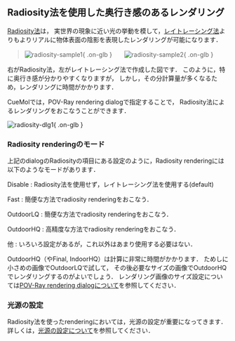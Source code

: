 ## Radiosity法を使用した奥行き感のあるレンダリング
[Radiosity法](http://ja.wikipedia.org/wiki/%E3%83%A9%E3%82%B8%E3%82%AA%E3%82%B7%E3%83%86%E3%82%A3)は，
実世界の現象に近い光の挙動を模して，[レイトレーシング法](http://ja.wikipedia.org/wiki/%E3%83%AC%E3%82%A4%E3%83%88%E3%83%AC%E3%83%BC%E3%82%B7%E3%83%B3%E3%82%B0)よりもよりリアルに物体表面の陰影を表現したレンダリングが可能になります．


>![radiosity-sample1](../../assets/images/cuemol2/Radiosity/radiosity-sample1.png){ .on-glb }　　![radiosity-sample2](../../assets/images/cuemol2/Radiosity/radiosity-sample2.png){ .on-glb }

右がRadiosity法，左がレイトレーシング法で作成した図です．
このように，特に奥行き感が分かりやすくなりますが，
しかし，その分計算量が多くなるため，レンダリングに時間がかかります．

CueMolでは，POV-Ray rendering dialogで指定することで，
Radiosity法によるレンダリングをおこなうことができます．


![radiosity-dlg1](../../assets/images/cuemol2/Radiosity/radiosity-dlg1.png){ .on-glb }


### Radiosity renderingのモード
上記のdialogのRadiosityの項目にある設定のように，Radiosity renderingには以下のようなモードがあります．

Disable
:   Radiosity法を使用せず，レイトレーシング法を使用する(default)

Fast
:   簡便な方法でradiosity renderingをおこなう．

OutdoorLQ
:   簡便な方法でradiosity renderingをおこなう．

OutdoorHQ
:   高精度な方法でradiosity renderingをおこなう．

他
:   いろいろ設定があるが，これ以外はあまり使用する必要はない．


OutdoorHQ（やFinal, IndoorHQ）は計算に非常に時間がかかります．
ためしに小さめの画像でOutdoorLQで試して，
その後必要なサイズの画像でOutdoorHQでレンダリングするのがよいでしょう．
レンダリング画像のサイズ設定については[POV-Ray rendering dialogについて](../POVRayRenderDialog)を参照してください．

### 光源の設定
Radiosity法を使ったrenderingにおいては，光源の設定が重要になってきます．詳しくは，[光源の設定について](../POVRayRenderLighting)を参照してください．
